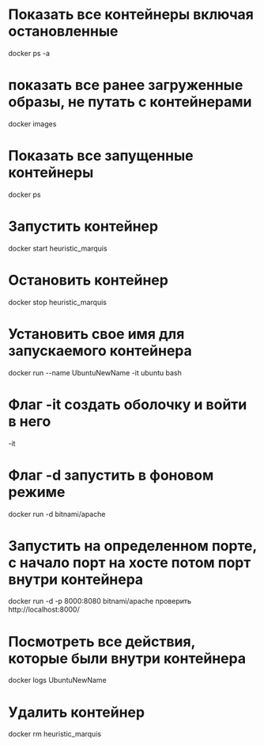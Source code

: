 # Показать все контейнеры включая остановленные 
docker ps -a

# показать все ранее загруженные образы, не путать с контейнерами
docker images

# Показать все запущенные контейнеры 
docker ps

# Запустить контейнер
docker start heuristic_marquis

# Остановить контейнер 
docker stop heuristic_marquis

# Установить свое имя для запускаемого контейнера 
docker run --name UbuntuNewName -it ubuntu bash

# Флаг -it создать оболочку и войти в него
-it

# Флаг -d запустить в фоновом режиме
docker run -d bitnami/apache

# Запустить на определенном порте, с начало порт на хосте потом порт внутри контейнера
docker run -d -p 8000:8080 bitnami/apache
проверить http://localhost:8000/

# Посмотреть все действия, которые были внутри контейнера
docker logs UbuntuNewName

# Удалить контейнер
docker rm heuristic_marquis

